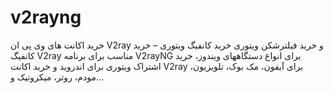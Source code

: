 # v2rayng
خرید اکانت های وی پی ان V2ray و خرید فیلترشکن ویتوری خرید کانفیگ ویتوری – خرید کانفیگ V2ray مناسب برای برنامه V2rayNG برای انواع دستگاههای ویندوز، خرید اشتراک ویتوری برای اندروید و خرید اکانت V2ray برای آیفون، مک بوک، تلویزیون، مودم، روتر، میکروتیک و…
